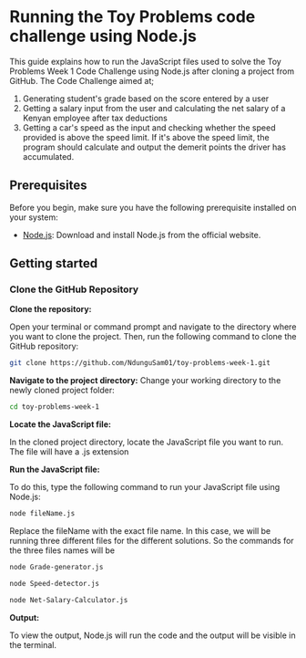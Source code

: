 
# Running the Toy Problems code challenge using Node.js

This guide explains how to run the JavaScript files used to solve the Toy Problems Week 1 Code Challenge using Node.js after cloning a project from GitHub. The Code Challenge aimed at;

1. Generating student's grade based on the score entered by a user
2. Getting a salary input from the user and calculating the net salary of a Kenyan employee after tax deductions
3. Getting a car's speed as the input and checking whether the speed provided is above the speed limit. If it's above the speed limit, the program should calculate and output the demerit points the driver has accumulated.

## Prerequisites

Before you begin, make sure you have the following prerequisite installed on your system:

- [Node.js](https://nodejs.org/): Download and install Node.js from the official website.

## Getting started

### Clone the GitHub Repository

**Clone the repository:** 

Open your terminal or command prompt and navigate to the directory where you want to clone the project. Then, run the following command to clone the GitHub repository:

```bash
git clone https://github.com/NdunguSam01/toy-problems-week-1.git
```

**Navigate to the project directory:** Change your working directory to the newly cloned project folder:
```bash
cd toy-problems-week-1
```

**Locate the JavaScript file:** 

In the cloned project directory, locate the JavaScript file you want to run. The file will have a .js extension

**Run the JavaScript file:** 

To do this, type the following command to run your JavaScript file using Node.js:
```bash
node fileName.js
```
Replace the fileName with the exact file name. In this case, we will be running three different files for the different solutions. So the commands for the three files names will be
```bash
node Grade-generator.js
```
```bash
node Speed-detector.js
```
```bash
node Net-Salary-Calculator.js
```

**Output:** 

To view the output, Node.js will run the code and the output will be visible in the terminal.
